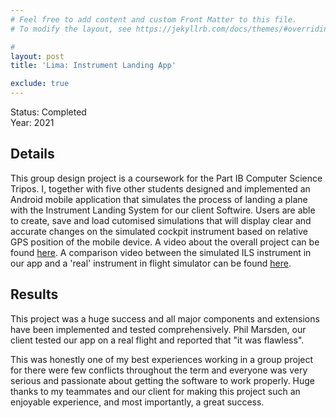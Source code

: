 ```yaml
---
# Feel free to add content and custom Front Matter to this file.
# To modify the layout, see https://jekyllrb.com/docs/themes/#overriding-theme-defaults

#
layout: post
title: 'Lima: Instrument Landing App'

exclude: true
---
```

Status: Completed  
Year: 2021  
## Details
This group design project is a coursework for the Part IB Computer Science Tripos. I, together with five other students designed and implemented an Android mobile application that simulates the process of landing a plane with the Instrument Landing System for our client Softwire. Users are able to create, save and load cutomised simulations that will display clear and accurate changes on the simulated cockpit instrument based on relative GPS position of the mobile device. A video about the overall project can be found [here](https://www.youtube.com/watch?v=Jsgbl59c4DI&ab_channel=CambridgeComputerLab). A comparison video between the simulated ILS instrument in our app and a 'real' instrument in flight simulator can be found [here](https://www.youtube.com/watch?v=7KDYblHuQfg). 

## Results
This project was a huge success and all major components and extensions have been implemented and tested comprehensively. Phil Marsden, our client tested our app on a real flight and reported that "it was flawless".

This was honestly one of my best experiences working in a group project for there were few conflicts throughout the term and everyone was very serious and passionate about getting the software to work properly. Huge thanks to my teammates and our client for making this project such an enjoyable experience, and most importantly, a great success.